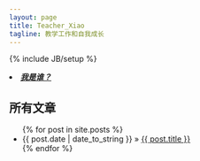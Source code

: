 ```yaml
---
layout: page
title: Teacher_Xiao
tagline: 教学工作和自我成长
---
```

{% include JB/setup %}
***<li><a href="/about">我是谁？</a></li>***

## 所有文章

<ul class="posts">
  {% for post in site.posts %}
    <li><span>{{ post.date | date_to_string }}</span> &raquo; <a href="{{ BASE_PATH }}{{ post.url }}">{{ post.title }}</a></li>
  {% endfor %}
</ul>


